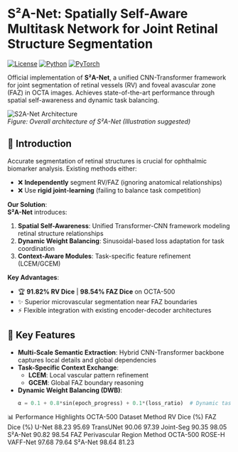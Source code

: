 # S²A-Net: Spatially Self-Aware Multitask Network for Joint Retinal Structure Segmentation

[![License](https://img.shields.io/badge/license-MIT-blue.svg)](LICENSE)
[![Python](https://img.shields.io/badge/python-3.8%2B-blue)](https://www.python.org/)
[![PyTorch](https://img.shields.io/badge/pytorch-1.10%2B-orange)](https://pytorch.org/)

Official implementation of **S²A-Net**, a unified CNN-Transformer framework for joint segmentation of retinal vessels (RV) and foveal avascular zone (FAZ) in OCTA images. Achieves state-of-the-art performance through spatial self-awareness and dynamic task balancing.

![S2A-Net Architecture](docs/network.png)  
*Figure: Overall architecture of S²A-Net (Illustration suggested)*

## 📖 Introduction
Accurate segmentation of retinal structures is crucial for ophthalmic biomarker analysis. Existing methods either:
- ❌ **Independently** segment RV/FAZ (ignoring anatomical relationships)
- ❌ Use **rigid joint-learning** (failing to balance task competition)

**Our Solution**:  
**S²A-Net** introduces:
1. **Spatial Self-Awareness**: Unified Transformer-CNN framework modeling retinal structure relationships
2. **Dynamic Weight Balancing**: Sinusoidal-based loss adaptation for task coordination
3. **Context-Aware Modules**: Task-specific feature refinement (LCEM/GCEM)

**Key Advantages**:
- 🏆 **91.82% RV Dice** | **98.54% FAZ Dice** on OCTA-500
- ✨ Superior microvascular segmentation near FAZ boundaries
- ⚡ Flexible integration with existing encoder-decoder architectures

## 🚀 Key Features
- **Multi-Scale Semantic Extraction**: Hybrid CNN-Transformer backbone captures local details and global dependencies
- **Task-Specific Context Exchange**:
  - **LCEM**: Local vascular pattern refinement
  - **GCEM**: Global FAZ boundary reasoning
- **Dynamic Weight Balancing (DWB)**:
  ```python
  α = 0.1 + 0.8*sin(epoch_progress) + 0.1*(loss_ratio)  # Dynamic task weighting


📊 Performance Highlights
OCTA-500 Dataset
Method	RV Dice (%)	FAZ Dice (%)
U-Net	88.23	95.69
TransUNet	90.06	97.39
Joint-Seg	90.35	98.05
S²A-Net	90.82	98.54
FAZ Perivascular Region
Method	OCTA-500	ROSE-H
VAFF-Net	97.68	79.64
S²A-Net	98.64	81.23


